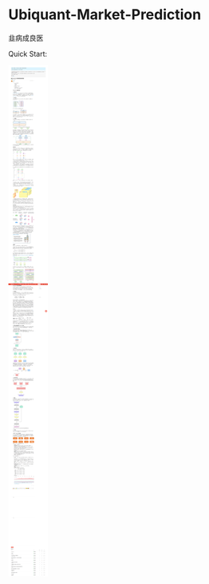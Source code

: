 # Ubiquant-Market-Prediction
韭病成良医

Quick Start: 

![bigquant.com_community](bigquant.com_community.png)
